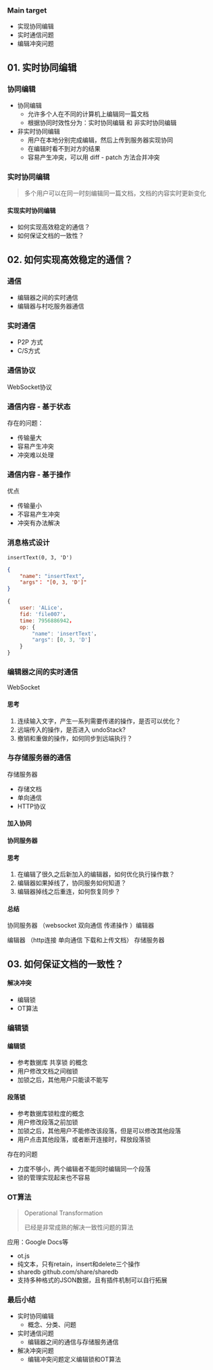 ### Main target

+ 实现协同编辑
+ 实时通信问题
+ 编辑冲突问题



## 01. 实时协同编辑

### 协同编辑

+ 协同编辑
  + 允许多个人在不同的计算机上编辑同一篇文档
  + 根据协同时效性分为：实时协同编辑 和 非实时协同编辑
+ 非实时协同编辑
  + 用户在本地分别完成编辑，然后上传到服务器实现协同
  + 在编辑时看不到对方的结果
  + 容易产生冲突，可以用 diff - patch 方法合并冲突

### 实时协同编辑

> 多个用户可以在同一时刻编辑同一篇文档，文档的内容实时更新变化

#### 实现实时协同编辑

+ 如何实现高效稳定的通信？
+ 如何保证文档的一致性？



## 02. 如何实现高效稳定的通信？

### 通信

+ 编辑器之间的实时通信
+ 编辑器与村吃服务器通信



### 实时通信

+ P2P 方式
+ C/S方式



### 通信协议

WebSocket协议



### 通信内容 - 基于状态

存在的问题：

+ 传输量大
+ 容易产生冲突
+ 冲突难以处理



### 通信内容 - 基于操作

优点

+ 传输量小
+ 不容易产生冲突
+ 冲突有办法解决



### 消息格式设计

```
insertText(0, 3, 'D')
```

```json
{
	"name": "insertText",
    "args"： "[0, 3, 'D']"
}
```

```js
{
    user: 'ALice'，
    fid: 'file007'，
    time: 7956886942，
    op: {
        "name": 'insertText'，
        "args": [0, 3, 'D']
    }
}
```

### 编辑器之间的实时通信

WebSocket



#### 思考

1. 连续输入文字，产生一系列需要传递的操作，是否可以优化？
2. 远端传入的操作，是否进入 undoStack?
3. 撤销和重做的操作，如何同步到远端执行？



### 与存储服务器的通信

存储服务器

+ 存储文档
+ 单向通信
+ HTTP协议



#### 加入协同



#### 协同服务器



#### 思考

1. 在编辑了很久之后新加入的编辑器，如何优化执行操作数？
2. 编辑器如果掉线了，协同服务如何知道？
3. 编辑器掉线之后重连，如何恢复同步？

#### 总结

协同服务器 （websocket 双向通信 传递操作 ）编辑器

编辑器 （http连接 单向通信 下载和上传文档） 存储服务器



## 03. 如何保证文档的一致性？



#### 解决冲突

+ 编辑锁
+ OT算法



### 编辑锁

#### 编辑锁

+ 参考数据库 共享锁 的概念
+ 用户修改文档之间枷锁
+ 加锁之后，其他用户只能读不能写

#### 段落锁

+ 参考数据库锁粒度的概念
+ 用户修改段落之前加锁
+ 加锁之后，其他用户不能修改该段落，但是可以修改其他段落
+ 用户点击其他段落，或者断开连接时，释放段落锁

存在的问题

+ 力度不够小，两个编辑者不能同时编辑同一个段落
+ 锁的管理实现起来也不容易



### OT算法

> Operational Transformation
>
> 已经是非常成熟的解决一致性问题的算法

应用：Google Docs等

+ ot.js
+ 纯文本，只有retain，insert和delete三个操作
+ sharedb   github.com/share/sharedb
+ 支持多种格式的JSON数据，且有插件机制可以自行拓展



### 最后小结

+ 实时协同编辑
  + 概念、分类、问题
+ 实时通信问题
  + 编辑器之间的通信与存储服务通信
+ 解决冲突问题
  + 编辑冲突问题定义编辑锁和OT算法